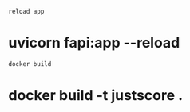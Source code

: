``````````````````````
reload app
``````````````````````
# uvicorn fapi:app --reload

``````````````````````
docker build
``````````````````````
# docker build -t justscore .


